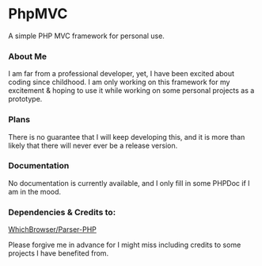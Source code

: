 # PhpMVC

A simple PHP MVC framework for personal use.

### About Me

I am far from a professional developer, yet, I have been excited about coding since childhood. I am only working on this framework for my excitement & hoping to use it while working on some personal projects as a prototype.

### Plans

There is no guarantee that I will keep developing this, and it is more than likely that there will never ever be a release version.

### Documentation

No documentation is currently available, and I only fill in some PHPDoc if I am in the mood.

### Dependencies & Credits to:

[WhichBrowser/Parser-PHP](https://github.com/WhichBrowser/Parser-PHP "whichbrowser/parser")

Please forgive me in advance for I might miss including credits to some projects I have benefited from.

